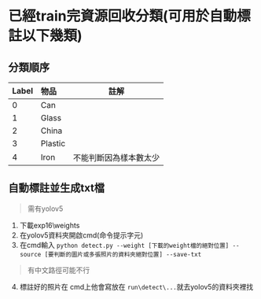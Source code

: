 # 已經train完資源回收分類(可用於自動標註以下幾類)

## 分類順序


| Label     |  物品   | 註解|
| --------  |:------  | --------------------|
|  0        | Can     | |
|  1        | Glass   | |
|  2        | China   | |
|  3        | Plastic | |
|  4        | Iron    | 不能判斷因為樣本數太少|



## 自動標註並生成txt檔
> 需有yolov5
1. 下載exp16\weights
2. 在yolov5資料夾開啟cmd(命令提示字元)
3. 在cmd輸入
`python detect.py --weight [下載的weight檔的絕對位置] --source [要判斷的圖片或多張照片的資料夾絕對位置] --save-txt`
>有中文路徑可能不行
4. 標註好的照片在 cmd上他會寫放在 `run\detect\...`就去yolov5的資料夾裡找
